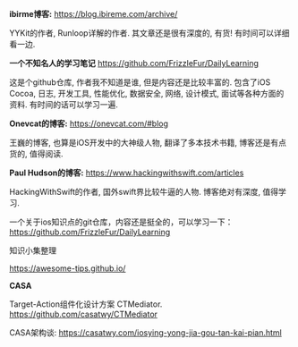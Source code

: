 
**ibirme博客:**
https://blog.ibireme.com/archive/

YYKit的作者, Runloop详解的作者. 其文章还是很有深度的, 有货! 有时间可以详细看一边. 

**一个不知名人的学习笔记**
https://github.com/FrizzleFur/DailyLearning

这是个github仓库, 作者我不知道是谁, 但是内容还是比较丰富的. 包含了iOS Cocoa, 日志, 开发工具, 性能优化, 数据安全, 网络, 设计模式, 面试等各种方面的资料. 有时间的话可以学习一遍.

**Onevcat的博客:** 
https://onevcat.com/#blog

王巍的博客, 也算是iOS开发中的大神级人物, 翻译了多本技术书籍, 博客还是有点货的, 值得阅读. 

**Paul Hudson的博客:**
https://www.hackingwithswift.com/articles

HackingWithSwift的作者, 国外swift界比较牛逼的人物. 博客绝对有深度, 值得学习.

一个关于ios知识点的git仓库，内容还是挺全的，可以学习一下：https://github.com/FrizzleFur/DailyLearning



知识小集整理

https://awesome-tips.github.io/ 



**CASA**

Target-Action组件化设计方案 CTMediator. https://github.com/casatwy/CTMediator

CASA架构谈: https://casatwy.com/iosying-yong-jia-gou-tan-kai-pian.html